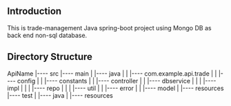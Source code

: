 ## Introduction

This is trade-management Java spring-boot project using Mongo DB as back end non-sql database.

## Directory Structure

ApiName
  |---- src
          |---- main
          |        |---- java
          |        |        |---- com.example.api.trade
          |        |                  |---- config
          |        |                  |---- constants
          |        |                  |---- controller
          |        |                  |---- dbservice
          |        |                  |        |---- impl
          |        |                  |        |---- repo
          |        |                  |        |---- util
          |        |                  |---- error
          |        |                  |---- model
          |        |---- resources
          |---- test
          |        |---- java
          |        |---- resources
          
